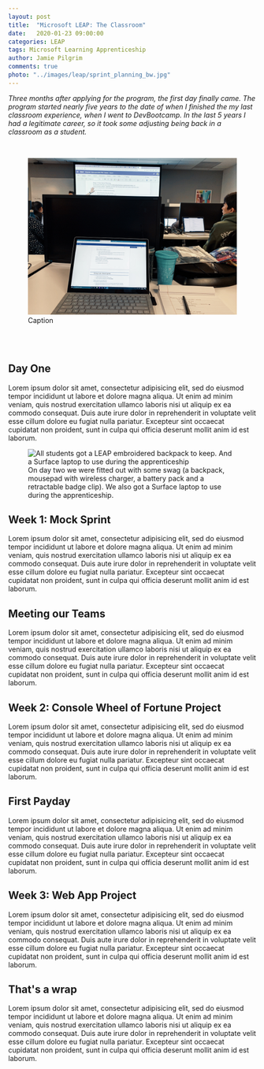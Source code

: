 ```yaml
---
layout: post
title:  "Microsoft LEAP: The Classroom"
date:   2020-01-23 09:00:00
categories: LEAP
tags: Microsoft Learning Apprenticeship
author: Jamie Pilgrim
comments: true
photo: "../images/leap/sprint_planning_bw.jpg"
---
```



<p><em>Three months after applying for the program, the first day finally came. The program started nearly five years to the date of when I finished the my last classroom experience, when I went to DevBootcamp. In the last 5 years I had a legitimate career, so it took some adjusting being back in a classroom as a student.</em></p>

<br>

<figure>
  <img src="../images/leap/classroom.jpg" alt="Sitting at a desk while in the classroom portion of the LEAP program">
  <figcaption> Caption  </figcaption>
</figure>

<br><br>

<h2> Day One </h2>

<p> Lorem ipsum dolor sit amet, consectetur adipisicing elit, sed do eiusmod tempor incididunt ut labore et dolore magna aliqua. Ut enim ad minim veniam, quis nostrud exercitation ullamco laboris nisi ut aliquip ex ea commodo consequat. Duis aute irure dolor in reprehenderit in voluptate velit esse cillum dolore eu fugiat nulla pariatur. Excepteur sint occaecat cupidatat non proident, sunt in culpa qui officia deserunt mollit anim id est laborum.  </p>

<figure>
  <img src="../images/leap/swag.jpg" alt="All students got a LEAP embroidered backpack to keep. And a Surface laptop to use during the apprenticeship">
  <figcaption> On day two we were fitted out with some swag (a backpack, mousepad with wireless charger, a battery pack and a retractable badge clip). We also got a Surface laptop to use during the apprenticeship.  </figcaption>
</figure>

<h2> Week 1: Mock Sprint </h2>

<p> Lorem ipsum dolor sit amet, consectetur adipisicing elit, sed do eiusmod tempor incididunt ut labore et dolore magna aliqua. Ut enim ad minim veniam, quis nostrud exercitation ullamco laboris nisi ut aliquip ex ea commodo consequat. Duis aute irure dolor in reprehenderit in voluptate velit esse cillum dolore eu fugiat nulla pariatur. Excepteur sint occaecat cupidatat non proident, sunt in culpa qui officia deserunt mollit anim id est laborum.  </p>

<h2> Meeting our Teams </h2>

<p> Lorem ipsum dolor sit amet, consectetur adipisicing elit, sed do eiusmod tempor incididunt ut labore et dolore magna aliqua. Ut enim ad minim veniam, quis nostrud exercitation ullamco laboris nisi ut aliquip ex ea commodo consequat. Duis aute irure dolor in reprehenderit in voluptate velit esse cillum dolore eu fugiat nulla pariatur. Excepteur sint occaecat cupidatat non proident, sunt in culpa qui officia deserunt mollit anim id est laborum.  </p>

<h2> Week 2: Console Wheel of Fortune Project </h2>

<p> Lorem ipsum dolor sit amet, consectetur adipisicing elit, sed do eiusmod tempor incididunt ut labore et dolore magna aliqua. Ut enim ad minim veniam, quis nostrud exercitation ullamco laboris nisi ut aliquip ex ea commodo consequat. Duis aute irure dolor in reprehenderit in voluptate velit esse cillum dolore eu fugiat nulla pariatur. Excepteur sint occaecat cupidatat non proident, sunt in culpa qui officia deserunt mollit anim id est laborum.  </p>

<h2> First Payday </h2>

<p> Lorem ipsum dolor sit amet, consectetur adipisicing elit, sed do eiusmod tempor incididunt ut labore et dolore magna aliqua. Ut enim ad minim veniam, quis nostrud exercitation ullamco laboris nisi ut aliquip ex ea commodo consequat. Duis aute irure dolor in reprehenderit in voluptate velit esse cillum dolore eu fugiat nulla pariatur. Excepteur sint occaecat cupidatat non proident, sunt in culpa qui officia deserunt mollit anim id est laborum.  </p>

<h2> Week 3: Web App Project </h2>

<p> Lorem ipsum dolor sit amet, consectetur adipisicing elit, sed do eiusmod tempor incididunt ut labore et dolore magna aliqua. Ut enim ad minim veniam, quis nostrud exercitation ullamco laboris nisi ut aliquip ex ea commodo consequat. Duis aute irure dolor in reprehenderit in voluptate velit esse cillum dolore eu fugiat nulla pariatur. Excepteur sint occaecat cupidatat non proident, sunt in culpa qui officia deserunt mollit anim id est laborum.  </p>

<h2> That's a wrap </h2>

<p> Lorem ipsum dolor sit amet, consectetur adipisicing elit, sed do eiusmod tempor incididunt ut labore et dolore magna aliqua. Ut enim ad minim veniam, quis nostrud exercitation ullamco laboris nisi ut aliquip ex ea commodo consequat. Duis aute irure dolor in reprehenderit in voluptate velit esse cillum dolore eu fugiat nulla pariatur. Excepteur sint occaecat cupidatat non proident, sunt in culpa qui officia deserunt mollit anim id est laborum.  </p>

